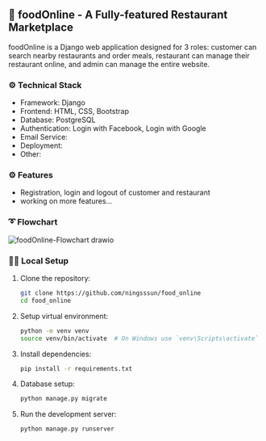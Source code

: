 ## 🥘 foodOnline - A Fully-featured Restaurant Marketplace

foodOnline is a Django web application designed for 3 roles: customer can search nearby restaurants and order meals, restaurant can manage their restaurant online, and admin can manage the entire website.

### ⚙️ Technical Stack

- Framework: Django
- Frontend: HTML, CSS, Bootstrap
- Database: PostgreSQL
- Authentication: Login with Facebook, Login with Google
- Email Service: 
- Deployment: 
- Other: 

### ⚙️ Features

- Registration, login and logout of customer and restaurant
- working on more features...

### ➰ Flowchart
![foodOnline-Flowchart drawio](https://github.com/user-attachments/assets/cbe0499e-cd6e-4968-b31b-24559a522ef9)

### 👩‍💻 Local Setup

1. Clone the repository:
   ```bash
   git clone https://github.com/ningsssun/food_online
   cd food_online
2. Setup virtual environment:
   ```bash
   python -m venv venv
   source venv/bin/activate  # On Windows use `venv\Scripts\activate`
3. Install dependencies:
   ```bash
   pip install -r requirements.txt
4. Database setup:
   ```bash
   python manage.py migrate
5. Run the development server:
   ```bash
   python manage.py runserver
